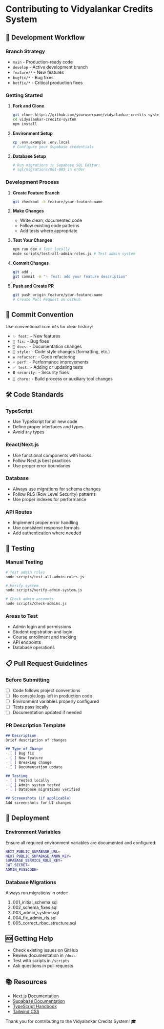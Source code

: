 # Contributing to Vidyalankar Credits System

## 🎯 Development Workflow

### Branch Strategy
- `main` - Production-ready code
- `develop` - Active development branch
- `feature/*` - New features
- `bugfix/*` - Bug fixes
- `hotfix/*` - Critical production fixes

### Getting Started

1. **Fork and Clone**
   ```bash
   git clone https://github.com/yourusername/vidyalankar-credits-system.git
   cd vidyalankar-credits-system
   npm install
   ```

2. **Environment Setup**
   ```bash
   cp .env.example .env.local
   # Configure your Supabase credentials
   ```

3. **Database Setup**
   ```bash
   # Run migrations in Supabase SQL Editor:
   # sql/migrations/001-005 in order
   ```

### Development Process

1. **Create Feature Branch**
   ```bash
   git checkout -b feature/your-feature-name
   ```

2. **Make Changes**
   - Write clean, documented code
   - Follow existing code patterns
   - Add tests where appropriate

3. **Test Your Changes**
   ```bash
   npm run dev # Test locally
   node scripts/test-all-admin-roles.js # Test admin system
   ```

4. **Commit Changes**
   ```bash
   git add .
   git commit -m "✨ feat: add your feature description"
   ```

5. **Push and Create PR**
   ```bash
   git push origin feature/your-feature-name
   # Create Pull Request on GitHub
   ```

## 📝 Commit Convention

Use conventional commits for clear history:

- `✨ feat:` - New features
- `🐛 fix:` - Bug fixes
- `📝 docs:` - Documentation changes
- `💄 style:` - Code style changes (formatting, etc.)
- `♻️ refactor:` - Code refactoring
- `⚡ perf:` - Performance improvements
- `✅ test:` - Adding or updating tests
- `🔒 security:` - Security fixes
- `🔧 chore:` - Build process or auxiliary tool changes

## 🛠️ Code Standards

### TypeScript
- Use TypeScript for all new code
- Define proper interfaces and types
- Avoid `any` types

### React/Next.js
- Use functional components with hooks
- Follow Next.js best practices
- Use proper error boundaries

### Database
- Always use migrations for schema changes
- Follow RLS (Row Level Security) patterns
- Use proper indexes for performance

### API Routes
- Implement proper error handling
- Use consistent response formats
- Add authentication where needed

## 🧪 Testing

### Manual Testing
```bash
# Test admin roles
node scripts/test-all-admin-roles.js

# Verify system
node scripts/verify-admin-system.js

# Check admin accounts
node scripts/check-admins.js
```

### Areas to Test
- Admin login and permissions
- Student registration and login
- Course enrollment and tracking
- API endpoints
- Database operations

## 📋 Pull Request Guidelines

### Before Submitting
- [ ] Code follows project conventions
- [ ] No console.logs left in production code
- [ ] Environment variables properly configured
- [ ] Tests pass locally
- [ ] Documentation updated if needed

### PR Description Template
```markdown
## Description
Brief description of changes

## Type of Change
- [ ] Bug fix
- [ ] New feature
- [ ] Breaking change
- [ ] Documentation update

## Testing
- [ ] Tested locally
- [ ] Admin system tested
- [ ] Database migrations verified

## Screenshots (if applicable)
Add screenshots for UI changes
```

## 🚀 Deployment

### Environment Variables
Ensure all required environment variables are documented and configured:

```bash
NEXT_PUBLIC_SUPABASE_URL=
NEXT_PUBLIC_SUPABASE_ANON_KEY=
SUPABASE_SERVICE_ROLE_KEY=
JWT_SECRET=
ADMIN_PASSCODE=
```

### Database Migrations
Always run migrations in order:
1. 001_initial_schema.sql
2. 002_schema_fixes.sql
3. 003_admin_system.sql
4. 004_fix_admin_rls.sql
5. 005_correct_rbac_structure.sql

## 🆘 Getting Help

- Check existing issues on GitHub
- Review documentation in `/docs`
- Test with scripts in `/scripts`
- Ask questions in pull requests

## 📚 Resources

- [Next.js Documentation](https://nextjs.org/docs)
- [Supabase Documentation](https://supabase.com/docs)
- [TypeScript Handbook](https://www.typescriptlang.org/docs/)
- [Tailwind CSS](https://tailwindcss.com/docs)

Thank you for contributing to the Vidyalankar Credits System! 🎓
